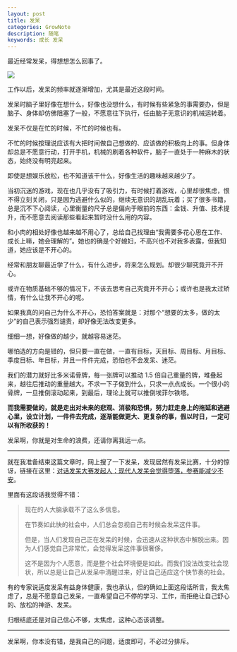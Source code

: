```yaml
---
layout: post
title: 发呆
categories: GrowNote
description: 随笔
keywords: 成长 发呆
---
```


最近经常发呆，得想想怎么回事了。

![](https://timgsa.baidu.com/timg?image&quality=80&size=b9999_10000&sec=1539509664593&di=d0f785210eef3b45324ce6571538e58e&imgtype=0&src=http%3A%2F%2Fimg5.duitang.com%2Fuploads%2Fitem%2F201406%2F13%2F20140613001404_dcGzC.jpeg)

工作以后，发呆的频率就逐渐增加，尤其是最近这段时间。

发呆时脑子里好像在想什么，好像也没想什么，有时候有些紧急的事需要办，但是脑子、身体却仿佛阻塞了一般，不愿意往下执行，任由脑子无意识的机械运转着。

发呆不仅是在忙的时候，不忙的时候也有。

不忙的时候按理说应该有大把时间做自己想做的、应该做的积极向上的事。但身体却总是不愿意行动，打开手机，机械的刷着各种软件，脑子一直处于一种麻木的状态，始终没有明亮起来。

即使是想娱乐放松，也不知道该干什么，好像生活的趣味越来越少了。

当初沉迷的游戏，现在也几乎没有了吸引力，有时候打着游戏，心里却很焦虑，恨不得立刻关闭，只是因为逃避什么似的，继续无意识的胡乱玩着；买了很多书籍，总是沉不下心阅读，心里衡量的尺子总是偏向于眼前的东西：金钱、升值、技术提升，而不愿意去阅读那些看起来暂时没什么用的内容。

和小肉的相处好像也越来越不用心了，总给自己找理由“我需要多花心思在工作、成长上嘛，她会理解的”。她也的确是个好媳妇，不高兴也不对我多表露，但我知道，她应该是不开心的。

经常和朋友聊最近学了什么，有什么进步，将来怎么规划。却很少聊究竟开不开心。

或许在物质基础不够的情况下，不该去思考自己究竟开不开心；或许也是我太过矫情，有什么让我不开心的呢。

如果我真的问自己为什么不开心，恐怕答案就是：对那个“想要的太多，做的太少”的自己表示强烈谴责，却好像无法改变更多。

细细一想，好像做的越少，就越容易迷茫。

哪怕选的方向是错的，但只要一直在做，一直有目标，天目标、周目标、月目标、季度目标、年目标，并且一件件完成，恐怕也不会发呆、迷茫。

我们的潜力就好比多米诺骨牌，每一张牌可以推动 1.5 倍自己重量的牌，堆叠起来，越往后推动的重量越大。不求一下子做到什么，只求一点点成长。一个很小的骨牌，一旦推倒滚动起来，到最后，理论上就可以推倒埃菲尔铁塔。

**而我需要做的，就是走出对未来的悲观、消极和恐惧，努力赶走身上的拖延和逃避心里，设立计划，一件件去完成，逐渐能做更大、更复杂的事，假以时日，一定可以有所收获的！**

发呆啊，你就是对生命的浪费，还请你离我远一点。

------------------------------

就在我准备结束这篇文章时，网上搜了一下发呆，发现居然有发呆比赛，十分的惊讶，链接在这里：[对话发呆大赛发起人：现代人发呆会觉得堕落，参赛能减少不安](https://www.thepaper.cn/newsDetail_forward_1349939_1)。

里面有这段话我觉得不错：

>现在的人大脑承载不了这么多信息。
>
>在节奏如此快的社会中，人们总会忽视自己有时候会发呆这件事。
>
>但是，当人们发现自己正在发呆的时候，会迅速从这种状态中解脱出来。因为人们感觉自己非常忙，会觉得发呆这件事很奢侈。
>
>这不是因为个人愿意，而是整个社会环境便是如此。而我们没法改变社会现状，所以总是让自己从发呆中清醒过来，好让自己适应这个快节奏的社会。

有的专家说适度发呆有益身体健康，我也承认，但的确如上面这段话所言，我太焦虑了，总是不愿意自己发呆，一直希望自己不停的学习、工作，而拒绝让自己舒心的、放松的神游、发呆。

归根结底还是对自己信心不够，太焦虑，这种心态该调整。

-------------------------

发呆啊，你本没有错，是我自己的问题，适度即可，不必过分排斥。